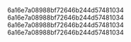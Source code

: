 6a16e7a08988bf72646b244d57481034
6a16e7a08988bf72646b244d57481034
6a16e7a08988bf72646b244d57481034
6a16e7a08988bf72646b244d57481034
